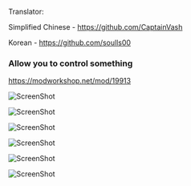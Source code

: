 Translator:

Simplified Chinese - https://github.com/CaptainVash

Korean - https://github.com/soulls00

### Allow you to control something

https://modworkshop.net/mod/19913

![ScreenShot](Img/thumbnail/thumbnail_0.jpg)

![ScreenShot](Img/thumbnail/thumbnail_1.jpg)

![ScreenShot](Img/thumbnail/thumbnail_2.jpg)

![ScreenShot](Img/thumbnail/thumbnail_3.jpg)

![ScreenShot](Img/thumbnail/thumbnail_4.jpg)

![ScreenShot](Img/thumbnail/thumbnail_5.jpg)